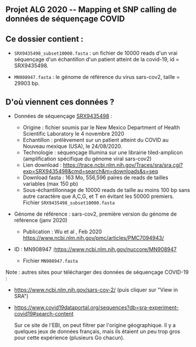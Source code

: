 ## Projet ALG 2020 -- Mapping et SNP calling de données de séquençage COVID



## Ce dossier contient :

* `SRX9435498_subset10000.fasta` : un fichier de 10000 reads d'un vrai séquençage d'un échantillon d'un patient atteint de la covid-19, id = SRX9435498.

* `MN908947.fasta` : le génome de référence du virus sars-cov2, taille = 29903 bp.

  

## D'où viennent ces données ?

* Données de séquençage [SRX9435498](https://www.ncbi.nlm.nih.gov/sra/?term=SRX9500342) : 
  * Origine : fichier soumis par le  New Mexico Department of Health Scientific Laboratory le 4 novembre 2020
  * Echantillon : prélèvement sur un patient atteint du COVID au Nouveau mexique (USA), le 24/08/2020.
  * Technologie : séquençage Illumina sur une librairie tiled-amplicon (amplification spécifique du génome viral sars-cov2)
  * Lien download : https://trace.ncbi.nlm.nih.gov/Traces/sra/sra.cgi?exp=SRX9435498&cmd=search&m=downloads&s=seq
  * Download fasta : 163 Mo, 556,596 paires de reads de tailles variables (max 150 pb)
  * Sous-échantillonnage de 10000 reads de taille au moins 100 bp sans autre caractère que A,C,G, et T en évitant les 50000 premiers. Fichier `SRX9435498_subset10000.fasta`

* Génome de référence : sars-cov2, première version du génome de référence (janv 2020)

  * Publication : Wu et al , Feb 2020 https://www.ncbi.nlm.nih.gov/pmc/articles/PMC7094943/
* ID : MN908947 :https://www.ncbi.nlm.nih.gov/nuccore/MN908947
  * Fichier `MN908947.fasta`



Note : autres sites pour télécharger des données de séquençage COVID-19 :

* https://www.ncbi.nlm.nih.gov/sars-cov-2/ (puis cliquer sur "View in SRA")

* https://www.covid19dataportal.org/sequences?db=sra-experiment-covid19#search-content

  Sur ce site de l'EBI, on peut filtrer par l'origine géographique. Il y a quelques jeux de données français, mais ils étaient un peu trop gros pour cette expérience (plusieurs Go chacun).

